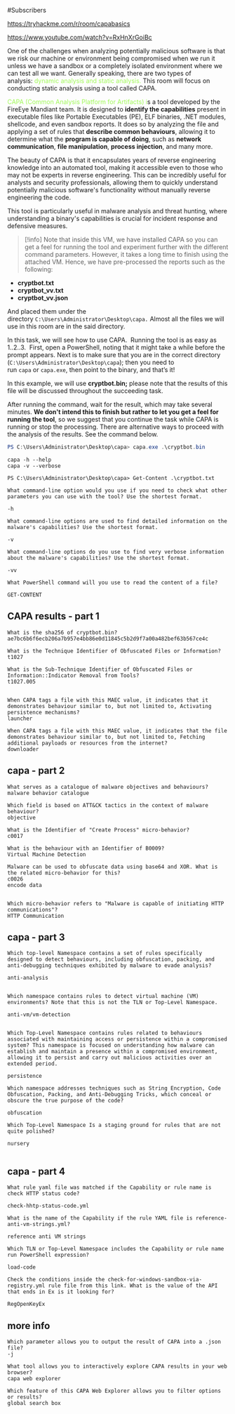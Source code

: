 
#Subscribers 

https://tryhackme.com/r/room/capabasics

https://www.youtube.com/watch?v=RxHnXrGoiBc


One of the challenges when analyzing potentially malicious software is that we risk our machine or environment being compromised when we run it unless we have a sandbox or a completely isolated environment where we can test all we want. Generally speaking, there are two types of analysis: <span style="color:#a0f958">dynamic analysis and static analysis.</span> This room will focus on conducting static analysis using a tool called CAPA.


<span style="color:#a0f958">CAPA (Common Analysis Platform for Artifacts) i</span>s a tool developed by the FireEye Mandiant team. It is designed to **identify the capabilities** present in executable files like Portable Executables (PE), ELF binaries, .NET modules, shellcode, and even sandbox reports. It does so by analyzing the file and applying a set of rules that **describe common behaviours**, allowing it to determine what the **program is capable of doing**, such as **network communication**, **file manipulation**, **process injection**, and many more.

The beauty of CAPA is that it encapsulates years of reverse engineering knowledge into an automated tool, making it accessible even to those who may not be experts in reverse engineering. This can be incredibly useful for analysts and security professionals, allowing them to quickly understand potentially malicious software's functionality without manually reverse engineering the code.

This tool is particularly useful in malware analysis and threat hunting, where understanding a binary's capabilities is crucial for incident response and defensive measures.



> [!info] Note that inside this VM, we have installed CAPA so you can get a feel for running the tool and experiment further with the different command parameters. However, it takes a long time to finish using the attached VM. Hence, we have pre-processed the reports such as the following:

- **cryptbot.txt**
- **cryptbot_vv.txt**
- **cryptbot_vv.json**

And placed them under the directory `C:\Users\Administrator\Desktop\capa.` Almost all the files we will use in this room are in the said directory.


In this task, we will see how to use CAPA.  Running the tool is as easy as 1..2..3.  First, open a PowerShell, noting that it might take a while before the prompt appears. Next is to make sure that you are in the correct directory (`C:\Users\Administrator\Desktop\capa`); then you need to run `capa` or `capa.exe`, then point to the binary, and that’s it!

In this example, we will use **cryptbot.bin;** please note that the results of this file will be discussed throughout the succeeding task.

After running the command, wait for the result, which may take several minutes. **We don't intend this to finish but rather to let you get a feel for running the tool**, so we suggest that you continue the task while CAPA is running or stop the processing. There are alternative ways to proceed with the analysis of the results. See the command below.

```powershell
PS C:\Users\Administrator\Desktop\capa> capa.exe .\cryptbot.bin
```

```
capa -h --help
capa -v --verbose
```


```
PS C:\Users\Administrator\Desktop\capa> Get-Content .\cryptbot.txt
```


```
What command-line option would you use if you need to check what other parameters you can use with the tool? Use the shortest format.

-h

What command-line options are used to find detailed information on the malware's capabilities? Use the shortest format.

-v

What command-line options do you use to find very verbose information about the malware's capabilities? Use the shortest format.

-vv

What PowerShell command will you use to read the content of a file?

GET-CONTENT

```





## CAPA results - part 1


```
What is the sha256 of cryptbot.bin?
ae7bc6b6f6ecb206a7b957e4bb86e0d11845c5b2d9f7a00a482bef63b567ce4c  

What is the Technique Identifier of Obfuscated Files or Information?
t1027

What is the Sub-Technique Identifier of Obfuscated Files or Information::Indicator Removal from Tools?
t1027.005


When CAPA tags a file with this MAEC value, it indicates that it demonstrates behaviour similar to, but not limited to, Activating persistence mechanisms?
launcher

When CAPA tags a file with this MAEC value, it indicates that the file demonstrates behaviour similar to, but not limited to, Fetching additional payloads or resources from the internet?
downloader

```


## capa - part 2

```
What serves as a catalogue of malware objectives and behaviours?
malware behavior catalogue

Which field is based on ATT&CK tactics in the context of malware behaviour?
objective

What is the Identifier of "Create Process" micro-behavior?
c0017

What is the behaviour with an Identifier of B0009?
Virtual Machine Detection

Malware can be used to obfuscate data using base64 and XOR. What is the related micro-behavior for this?
c0026
encode data


Which micro-behavior refers to "Malware is capable of initiating HTTP communications"?
HTTP Communication

```


## capa - part 3

```
Which top-level Namespace contains a set of rules specifically designed to detect behaviours, including obfuscation, packing, and anti-debugging techniques exhibited by malware to evade analysis?

anti-analysis


Which namespace contains rules to detect virtual machine (VM) environments? Note that this is not the TLN or Top-Level Namespace.

anti-vm/vm-detection


Which Top-Level Namespace contains rules related to behaviours associated with maintaining access or persistence within a compromised system? This namespace is focused on understanding how malware can establish and maintain a presence within a compromised environment, allowing it to persist and carry out malicious activities over an extended period.

persistence

Which namespace addresses techniques such as String Encryption, Code Obfuscation, Packing, and Anti-Debugging Tricks, which conceal or obscure the true purpose of the code?

obfuscation

Which Top-Level Namespace Is a staging ground for rules that are not quite polished?

nursery


```




## capa - part 4


```
What rule yaml file was matched if the Capability or rule name is check HTTP status code?

check-hhtp-status-code.yml

What is the name of the Capability if the rule YAML file is reference-anti-vm-strings.yml?

reference anti VM strings

Which TLN or Top-Level Namespace includes the Capability or rule name run PowerShell expression?

load-code

Check the conditions inside the check-for-windows-sandbox-via-registry.yml rule file from this link. What is the value of the API that ends in Ex is it looking for?

RegOpenKeyEx

```


## more info


```
Which parameter allows you to output the result of CAPA into a .json file?
-j

What tool allows you to interactively explore CAPA results in your web browser?
capa web explorer

Which feature of this CAPA Web Explorer allows you to filter options or results?
global search box

```


























